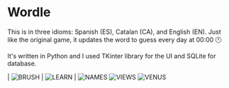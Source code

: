 # Wordle

This is in three idioms: Spanish (ES), Catalan (CA), and English (EN).
Just like the original game, it updates the word to guess every day at 00:00 🕛

It's written in Python and I used TKinter library for the UI and SQLite for database.

| ![BRUSH](img/img1.png) | ![LEARN](img/img2.png) |
![NAMES](img/img3.png) ![VIEWS](img/img4.png)
![VENUS](img/img5.png)
